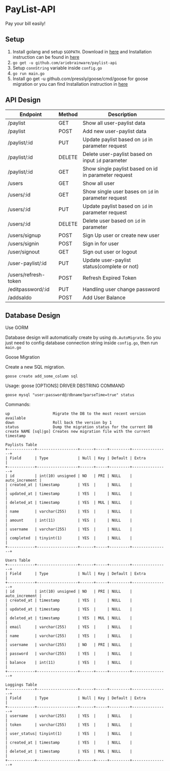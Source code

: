 # PayList-API

Pay your bill easily!

## Setup 

1. Install golang and setup `$GOPATH`. Download in [here](https://golang.org/dl/) and Installation instruction can be found in [here](https://golang.org/doc/install)
2. `go get -u github.com/ariebrainware/paylist-api`
3. Setup `connString`  variable inside `config.go`
4. `go run main.go`
5. Install go get -u github.com/pressly/goose/cmd/goose for goose migration or you can find Installation instruction in [here](https://github.com/pressly/goose)

## API Design

| Endpoint              | Method | Description                                           |
| ---------------       | ------ | ----------------------------------------------------- |
| /paylist              | GET    | Show all user-paylist data                            |
| /paylist              | POST   | Add new user-paylist data                             |
| /paylist/:id          | PUT    | Update paylist based on `id` in parameter request     |
| /paylist/:id          | DELETE | Delete user-paylist based on input `id` parameter     |
| /paylist/:id          | GET    | Show single paylist based on id in parameter request  |
| /users                | GET    | Show all user                                         |
| /users/:id            | GET    | Show single user bases on `id` in parameter request   |
| /users/:id            | PUT    | Update paylist based on `id` in parameter request     |
| /users/:id            | DELETE | Delete user based on `id` in parameter                |
| /users/signup         | POST   | Sign Up user or create new user                       |
| /users/signin         | POST   | Sign in for user                                      |
| /user/signout         | GET    | Sign out user or logout                               |
| /user-paylist/:id     | PUT    | Update user-paylist status(complete or not)           |
| /users/refresh-token  | POST   | Refresh Expired Token                                 |
| /editpassword/:id     | PUT    | Handling user change password                         |
| /addsaldo             | POST   | Add User Balance                                      |


## Database Design

Use GORM

Database design will automatically create by using `db.AutoMigrate`. So you just need to config database connection string inside `config.go`, then run `main.go`

Goose Migration

Create a new SQL migration.
```
goose create add_some_column sql
```

Usage: goose [OPTIONS] DRIVER DBSTRING COMMAND
```
goose mysql "user:password@/dbname?parseTime=true" status
```

Commands:
```
up                   Migrate the DB to the most recent version available
down                 Roll back the version by 1
status               Dump the migration status for the current DB
create NAME [sql|go] Creates new migration file with the current timestamp
```

```
Paylists Table
+------------+------------------+------+-----+---------+----------------+
| Field      | Type             | Null | Key | Default | Extra          |
+------------+------------------+------+-----+---------+----------------+
| id         | int(10) unsigned | NO   | PRI | NULL    | auto_increment |
| created_at | timestamp        | YES  |     | NULL    |                |
| updated_at | timestamp        | YES  |     | NULL    |                |
| deleted_at | timestamp        | YES  | MUL | NULL    |                |
| name       | varchar(255)     | YES  |     | NULL    |                |
| amount     | int(11)          | YES  |     | NULL    |                |
| username   | varchar(255)     | YES  |     | NULL    |                |
| completed  | tinyint(1)       | YES  |     | NULL    |                |
+------------+------------------+------+-----+---------+----------------+
```

```
Users Table
+------------+------------------+------+-----+---------+----------------+
| Field      | Type             | Null | Key | Default | Extra          |
+------------+------------------+------+-----+---------+----------------+
| id         | int(10) unsigned | NO   | PRI | NULL    | auto_increment |
| created_at | timestamp        | YES  |     | NULL    |                |
| updated_at | timestamp        | YES  |     | NULL    |                |
| deleted_at | timestamp        | YES  | MUL | NULL    |                |
| email      | varchar(255)     | YES  |     | NULL    |                |
| name       | varchar(255)     | YES  |     | NULL    |                |
| username   | varchar(255)     | NO   | PRI | NULL    |                |
| password   | varchar(255)     | YES  |     | NULL    |                |
| balance    | int(11)          | YES  |     | NULL    |                |
+------------+------------------+------+-----+---------+----------------+
```

```
Loggings Table
+------------+------------------+------+-----+---------+----------------+
| Field      | Type             | Null | Key | Default | Extra          |
+------------+------------------+------+-----+---------+----------------+
| username   | varchar(255)     | YES  |     | NULL    |                |
| token      | varchar(255)     | YES  |     | NULL    |                |
| user_status| tinyint(1)       | YES  |     | NULL    |                |
| created_at | timestamp        | YES  |     | NULL    |                |
| deleted_at | timestamp        | YES  | MUL | NULL    |                |
+------------+------------------+------+-----+---------+----------------+
```